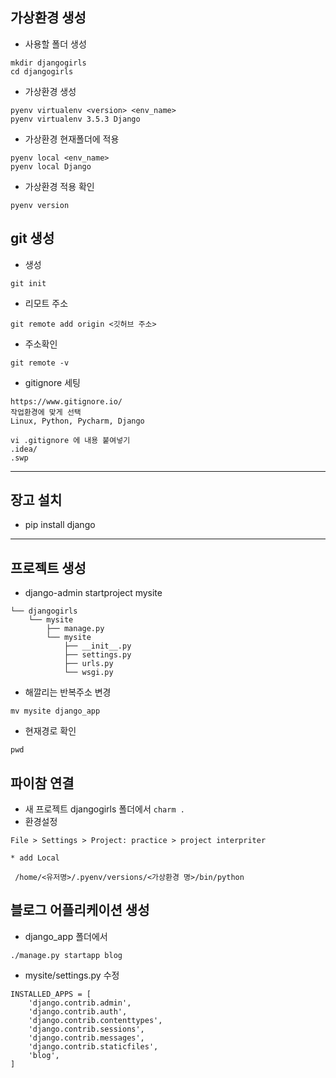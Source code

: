 ## 가상환경 생성
* 사용할 폴더 생성
```
mkdir djangogirls
cd djangogirls
```
* 가상환경 생성
```
pyenv virtualenv <version> <env_name>
pyenv virtualenv 3.5.3 Django
```
* 가상환경 현재폴더에 적용
```
pyenv local <env_name>
pyenv local Django
```

* 가상환경 적용 확인
```
pyenv version
```

## git 생성
* 생성
```
git init
```

* 리모트 주소
```
git remote add origin <깃허브 주소>
```

* 주소확인
```
git remote -v
```

* gitignore 세팅
```
https://www.gitignore.io/
작업환경에 맞게 선택
Linux, Python, Pycharm, Django

vi .gitignore 에 내용 붙여넣기
.idea/
.swp
```

---
## 장고 설치
* pip install django
---

## 프로젝트 생성
* django-admin startproject mysite
```
└── djangogirls
    └── mysite
        ├── manage.py
        └── mysite
            ├── __init__.py
            ├── settings.py
            ├── urls.py
            └── wsgi.py
```
* 해깔리는 반복주소 변경
```
mv mysite django_app
```

* 현재경로 확인
```
pwd
```

## 파이참 연결
* 새 프로젝트
djangogirls 폴더에서 `charm .`
* 환경설정
```
File > Settings > Project: practice > project interpriter
```
```
* add Local

 /home/<유저명>/.pyenv/versions/<가상환경 명>/bin/python

```

## 블로그 어플리케이션 생성
* django_app 폴더에서
```
./manage.py startapp blog
```
* mysite/settings.py 수정
```
INSTALLED_APPS = [
    'django.contrib.admin',
    'django.contrib.auth',
    'django.contrib.contenttypes',
    'django.contrib.sessions',
    'django.contrib.messages',
    'django.contrib.staticfiles',
    'blog',
]
```
